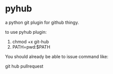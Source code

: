 pyhub
=====

a python git plugin for github thingy.

to use pyhub plugin:

1.  chmod +x git-hub
2.  PATH=pwd:$PATH

You should already be able to issue command like:

git hub pullrequest
